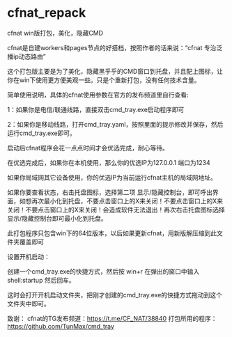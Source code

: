 # cfnat_repack
cfnat win版打包，美化，隐藏CMD

cfnat是自建workers和pages节点的好搭档，按照作者的话来说：“cfnat 专治泛播ip动态路由”

这个打包版主要是为了美化，隐藏黑乎乎的CMD窗口到托盘，并且配上图标，让你在win下使用更方便美观一些。只是个重新打包，没有任何技术含量。

简单使用说明，具体的cfnat使用参数在官方的发布频道里自行查看:

1：如果你是电信/联通线路，直接双击cmd_tray.exe启动程序即可

2：如果你是移动线路，打开cmd_tray.yaml，按照里面的提示修改并保存，然后运行cmd_tray.exe即可。

启动后cfnat程序会花一点点时间才会优选完成，耐心等待。

在优选完成后，如果你在本机使用，那么你的优选IP为127.0.0.1 端口为1234

如果你局域网其它设备使用，你的优选IP为当前运行cfnat主机的局域网地址。

如果你要查看状态，右击托盘图标，选择第二项 显示/隐藏控制台，即可呼出界面，如想再次最小化到托盘，不要点击窗口上的X来关闭！不要点击窗口上的X来关闭！不要点击窗口上的X来关闭！会造成软件无法退出！再次右击托盘图标选择显示/隐藏控制台即可最小化到托盘。

此打包程序只包含win下的64位版本，以后如果更新cfnat，用新版解压缩到此文件夹覆盖即可

设置开机启动：

创建一个cmd_tray.exe的快捷方式，然后按 win+r 在弹出的窗口中输入 shell:startup 然后回车。

这时会打开开机启动文件夹，把刚才创建的cmd_tray.exe的快捷方式拖动到这个文件夹中即可。

致谢：
cfnat的TG发布频道：https://t.me/CF_NAT/38840
打包所用的程序：https://github.com/TunMax/cmd_tray
